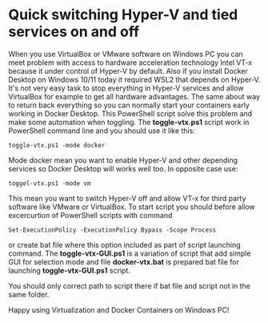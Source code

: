 # Quick switching Hyper-V and tied services on and off

When you use VirtualBox or VMware software on Windows PC you can meet problem with access to hardware acceleration technology Intel VT-x because it under control of Hyper-V by default. Also if you install Docker Desktop on Windows 10/11 today it required WSL2 that depends on Hyper-V. It's not very easy task to stop everything in Hyper-V services and allow VirtualBox for example to get all hardware advantages. The same about way to return back everything so you can normally start your containers early working in Docker Desktop. This PowerShell script solve this problem and make some automation when toggling. The **toggle-vtx.ps1** script work in PowerShell command line and you should use it like this:

`toggle-vtx.ps1 -mode docker`

Mode docker mean you want to enable Hyper-V and other depending services so Docker Desktop will works well too. In opposite case use:

`toggel-vtx.ps1 -mode vm`

This mean you want to switch Hyper-V off and allow VT-x for third party software like VMware or VirtualBox.
To start script you should before allow excercurtion of PowerShell scripts with command

`Set-ExecutionPolicy -ExecutionPolicy Bypass -Scope Process`

or create bat file where this option included as part of script launching command.
The **toggle-vtx-GUI.ps1** is a variation of script that add simple GUI for selection mode and file **docker-vtx.bat** is prepared bat file for launching **toggle-vtx-GUI.ps1** script. 

You should only correct path to script there if bat file and script not in the same folder.

Happy using Virtualization and Docker Containers on Windows PC!
